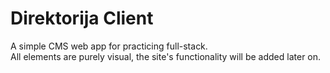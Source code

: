 # Direktorija Client
A simple CMS web app for practicing full-stack.  
All elements are purely visual, the site's functionality will be added later on.
